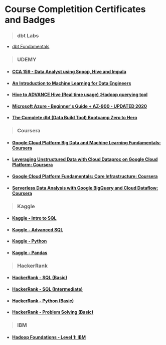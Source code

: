
# Course Completition Certificates and Badges

> ### dbt Labs
- [dbt Fundamentals](https://www.credential.net/5142a505-f5a7-48c6-9dc8-354bad532bab)

> ### UDEMY
- #### [CCA 159 - Data Analyst using Sqoop, Hive and Impala]([https://www.udemy.com/course/cca-159-data-analyst-using-sqoop-hive-and-impala/](https://github.com/anuragambuja/anuragambuja/blob/master/accomplishments/certifications/course_completion_certifications/UDEMY_CCA%20159%20-%20Data%20Analyst%20using%20Sqoop%2C%20Hive%20and%20Impala.pdf))
- #### [An Introduction to Machine Learning for Data Engineers](https://github.com/anuragambuja/anuragambuja/blob/master/accomplishments/certifications/course_completion_certifications/UDEMY_%20An%20Introduction%20to%20Machine%20Learning%20for%20Data%20Engineers.pdf)
- #### [Hive to ADVANCE Hive (Real time usage) :Hadoop querying tool](https://github.com/anuragambuja/anuragambuja/blob/master/accomplishments/certifications/course_completion_certifications/UDEMY_Hive%20to%20ADVANCE%20Hive%20(Real%20time%20usage)%20Hadoop%20querying%20tool.pdf)
- #### [ Microsoft Azure - Beginner's Guide + AZ-900 - UPDATED 2020](https://github.com/anuragambuja/anuragambuja/blob/master/accomplishments/certifications/course_completion_certifications/UDEMY_Microsoft%20Azure%20-%20Beginner's%20Guide%20%2B%20AZ-900%20-%20UPDATED%202020.pdf)
- #### [The Complete dbt (Data Build Tool) Bootcamp Zero to Hero](https://github.com/anuragambuja/anuragambuja/blob/master/accomplishments/certifications/course_completion_certifications/UDEMY_The%20Complete%20dbt%20(Data%20Build%20Tool)%20Bootcamp%20Zero%20to%20Hero.pdf)

> ### Coursera
- #### [Google Cloud Platform Big Data and Machine Learning Fundamentals: Coursera](https://www.coursera.org/account/accomplishments/certificate/PCSJKUTPY3FC)
- #### [Leveraging Unstructured Data with Cloud Dataproc on Google Cloud Platform: Coursera](https://www.coursera.org/account/accomplishments/certificate/88PPRSQDYDYX)
- #### [Google Cloud Platform Fundamentals: Core Infrastructure: Coursera](https://www.coursera.org/account/accomplishments/certificate/W89HM8F42RLK)
- #### [Serverless Data Analysis with Google BigQuery and Cloud Dataflow: Coursera](https://www.coursera.org/account/accomplishments/certificate/CC4VFGPLNP3Q)
 
> ### Kaggle
- #### [Kaggle - Intro to SQL](https://www.kaggle.com/learn/certification/anuragambuja/intro-to-sql)
- #### [Kaggle - Advanced SQL](https://www.kaggle.com/learn/certification/anuragambuja/advanced-sql)
- #### [Kaggle - Python](https://www.kaggle.com/learn/certification/anuragambuja/python)
- #### [Kaggle - Pandas](https://www.kaggle.com/learn/certification/anuragambuja/pandas)

> ### HackerRank
- #### [HackerRank - SQL (Basic)](https://www.hackerrank.com/certificates/c42bf50a0d3a)
- #### [HackerRank - SQL (Intermediate)](https://www.hackerrank.com/certificates/800e5cb85fc7)
- #### [HackerRank - Python (Basic)](https://www.hackerrank.com/certificates/923e912f0b2e)
- #### [HackerRank - Problem Solving (Basic)](https://www.hackerrank.com/certificates/0ba0084b4fa4)

> ### IBM
- #### [Hadoop Foundations - Level 1: IBM](https://courses.cognitiveclass.ai/certificates/486ed8d6241743abb5a6edf82a1204b9)


